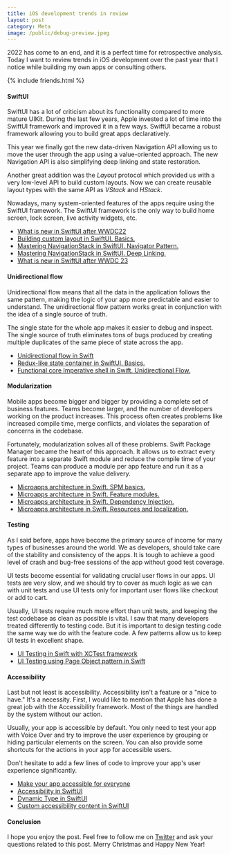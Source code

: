```yaml
---
title: iOS development trends in review
layout: post
category: Meta
image: /public/debug-preview.jpeg
---
```


2022 has come to an end, and it is a perfect time for retrospective analysis. Today I want to review trends in iOS development over the past year that I notice while building my own apps or consulting others.

{% include friends.html %}

#### SwiftUI
SwiftUI has a lot of criticism about its functionality compared to more mature UIKit. During the last few years, Apple invested a lot of time into the SwiftUI framework and improved it in a few ways. SwiftUI became a robust framework allowing you to build great apps declaratively.  

This year we finally got the new data-driven Navigation API allowing us to move the user through the app using a value-oriented approach. The new Navigation API is also simplifying deep linking and state restoration.

Another great addition was the *Layout* protocol which provided us with a very low-level API to build custom layouts. Now we can create reusable layout types with the same API as *VStack* and *HStack*.

Nowadays, many system-oriented features of the apps require using the SwiftUI framework. The SwiftUI framework is the only way to build home screen, lock screen, live activity widgets, etc.

* [What is new in SwiftUI after WWDC22](/2022/06/07/what-is-new-in-swiftui-after-wwdc22/)
* [Building custom layout in SwiftUI. Basics.](/2022/11/16/building-custom-layout-in-swiftui-basics/)
* [Mastering NavigationStack in SwiftUI. Navigator Pattern.](/2022/06/15/mastering-navigationstack-in-swiftui-navigator-pattern/)
* [Mastering NavigationStack in SwiftUI. Deep Linking.](/2022/06/21/mastering-navigationstack-in-swiftui-deep-linking/)
* [What is new in SwiftUI after WWDC 23](/2023/06/06/what-is-new-in-swiftui-after-wwdc23/)

#### Unidirectional flow
Unidirectional flow means that all the data in the application follows the same pattern, making the logic of your app more predictable and easier to understand. The unidirectional flow pattern works great in conjunction with the idea of a single source of truth.

The single state for the whole app makes it easier to debug and inspect. The single source of truth eliminates tons of bugs produced by creating multiple duplicates of the same piece of state across the app.

* [Unidirectional flow in Swift](/2023/07/11/unidirectional-flow-in-swift/)
* [Redux-like state container in SwiftUI. Basics.](/2019/09/18/redux-like-state-container-in-swiftui/)
* [Functional core Imperative shell in Swift. Unidirectional Flow.](/2022/03/16/functional-core-imperative-shell-in-swift-unidirectional-flow/)

#### Modularization
Mobile apps become bigger and bigger by providing a complete set of business features. Teams become larger, and the number of developers working on the product increases. This process often creates problems like increased compile time, merge conflicts, and violates the separation of concerns in the codebase.

Fortunately, modularization solves all of these problems. Swift Package Manager became the heart of this approach. It allows us to extract every feature into a separate Swift module and reduce the compile time of your project. Teams can produce a module per app feature and run it as a separate app to improve the value delivery.

* [Microapps architecture in Swift. SPM basics.](/2022/01/12/microapps-architecture-in-swift-spm-basics/)
* [Microapps architecture in Swift. Feature modules.](/2022/01/19/microapps-architecture-in-swift-feature-modules/)
* [Microapps architecture in Swift. Dependency Injection.](/2022/02/02/microapps-architecture-in-swift-dependency-injection/)
* [Microapps architecture in Swift. Resources and localization.](/2022/01/26/microapps-architecture-in-swift-resources-and-localization/)

#### Testing
As I said before, apps have become the primary source of income for many types of businesses around the world. We as developers, should take care of the stability and consistency of the apps. It is tough to achieve a good level of crash and bug-free sessions of the app without good test coverage.

UI tests become essential for validating crucial user flows in our apps. UI tests are very slow, and we should try to cover as much logic as we can with unit tests and use UI tests only for important user flows like checkout or add to cart.

Usually, UI tests require much more effort than unit tests, and keeping the test codebase as clean as possible is vital. I saw that many developers treated differently to testing code. But it is important to design testing code the same way we do with the feature code. A few patterns allow us to keep UI tests in excellent shape. 

* [UI Testing in Swift with XCTest framework](/2021/03/18/ui-testing-in-swift-with-xctest-framework/)
* [UI Testing using Page Object pattern in Swift](/2021/03/24/ui-testing-using-page-object-pattern-in-swift/)

#### Accessibility
Last but not least is accessibility. Accessibility isn't a feature or a "nice to have." It's a necessity. First, I would like to mention that Apple has done a great job with the Accessibility framework. Most of the things are handled by the system without our action.

Usually, your app is accessible by default. You only need to test your app with Voice Over and try to improve the user experience by grouping or hiding particular elements on the screen. You can also provide some shortcuts for the actions in your app for accessible users.

Don't hesitate to add a few lines of code to improve your app's user experience significantly.

* [Make your app accessible for everyone](/2018/07/09/make-your-app-accessible-for-everyone/)
* [Accessibility in SwiftUI](/2019/09/10/accessibility-in-swiftui/)
* [Dynamic Type in SwiftUI](/2019/10/09/dynamic-type-in-swiftui/)
* [Custom accessibility content in SwiftUI](/2021/10/06/custom-accessibility-content-in-swiftui/)


#### Conclusion
I hope you enjoy the post. Feel free to follow me on [Twitter](https://twitter.com/mecid) and ask your questions related to this post. Merry Christmas and Happy New Year!
